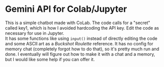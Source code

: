 # Gemini API for Colab/Jupyter
This is a simple chatbot made with CoLab. The code calls for a "secret" called key1, which is how I avoided hardcoding the API key. Edit the code as necessary for use in Jupyter.<br>
It has some functions like using `input()` instead of directly editing the code and some ASCII art as a *Buckshot Roulette* reference. It has no config for memory chat (completely forgot how to do that), so it's pretty much run and done.
I eventually will figure out how to make it with a chat and a memory, but I would like some help if you can offer it.
